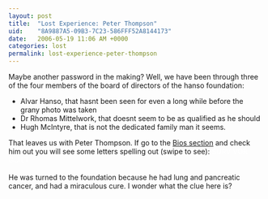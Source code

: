 ```yaml
---
layout: post
title:  "Lost Experience: Peter Thompson"
uid:	"8A9887A5-09B3-7C23-586FFF52A8144173"
date:   2006-05-19 11:06 AM +0000
categories: lost
permalink: lost-experience-peter-thompson
---
```

Maybe another password in the making? Well, we have been through three of the four members of the board of directors of the hanso foundation:<br />
<ul>
    <li>Alvar Hanso, that hasnt been seen for even a long while before the grany photo was taken</li>
    <li>Dr Rhomas Mittelwork, that doesnt seem to be as qualified as he should <br /></li>
    <li>Hugh McIntyre, that is not the dedicated family man it seems.</li>
</ul>
That leaves us with Peter Thompson. If go to the <a target="_blank" href="http://www.thehansofoundation.org/#section=bios">Bios section</a> and check him out you will see some letters spelling out (swipe to see): <font color="white">SURVIVOR GUILT</font><br /><br />He was turned to the foundation because he had lung and pancreatic cancer, and had a miraculous cure. I wonder what the clue here is?